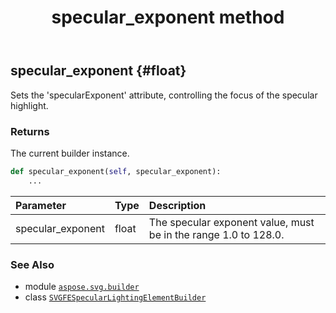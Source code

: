 ﻿---
title: specular_exponent method
second_title: Aspose.SVG for Python via .NET API References
description: 
type: docs
weight: 70
url: /python-net/aspose.svg.builder/svgfespecularlightingelementbuilder/specular_exponent/
is_root: false
---

## specular_exponent {#float}

Sets the 'specularExponent' attribute, controlling the focus of the specular highlight.


### Returns 


The current builder instance.


```python
def specular_exponent(self, specular_exponent):
    ...
```


| Parameter | Type | Description |
| :- | :- | :- |
| specular_exponent | float | The specular exponent value, must be in the range 1.0 to 128.0. |



### See Also
* module [`aspose.svg.builder`](../../)
* class [`SVGFESpecularLightingElementBuilder`](/svg/python-net/aspose.svg.builder/svgfespecularlightingelementbuilder)
